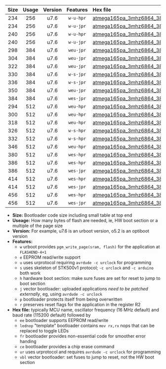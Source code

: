 |Size|Usage|Version|Features|Hex file|
|:-:|:-:|:-:|:-:|:--|
|234|256|u7.6|`w-u-hpr`|[atmega165pa_3mhz6864_38400bps_ur.hex](https://raw.githubusercontent.com/stefanrueger/urboot/main//atmega165pa_3mhz6864_38400bps_ur.hex)|
|234|256|u7.6|`w-u-jpr`|[atmega165pa_3mhz6864_38400bps_ur_vbl.hex](https://raw.githubusercontent.com/stefanrueger/urboot/main//atmega165pa_3mhz6864_38400bps_ur_vbl.hex)|
|240|256|u7.6|`w-u-hpr`|[atmega165pa_3mhz6864_38400bps_lednop_ur.hex](https://raw.githubusercontent.com/stefanrueger/urboot/main//atmega165pa_3mhz6864_38400bps_lednop_ur.hex)|
|240|256|u7.6|`w-u-jpr`|[atmega165pa_3mhz6864_38400bps_lednop_ur_vbl.hex](https://raw.githubusercontent.com/stefanrueger/urboot/main//atmega165pa_3mhz6864_38400bps_lednop_ur_vbl.hex)|
|298|384|u7.6|`weu-jpr`|[atmega165pa_3mhz6864_38400bps_ee_ur_vbl.hex](https://raw.githubusercontent.com/stefanrueger/urboot/main//atmega165pa_3mhz6864_38400bps_ee_ur_vbl.hex)|
|304|384|u7.6|`weu-jpr`|[atmega165pa_3mhz6864_38400bps_ee_lednop_ur_vbl.hex](https://raw.githubusercontent.com/stefanrueger/urboot/main//atmega165pa_3mhz6864_38400bps_ee_lednop_ur_vbl.hex)|
|322|384|u7.6|`weu-jpr`|[atmega165pa_3mhz6864_38400bps_ee_lednop_fr_ur_vbl.hex](https://raw.githubusercontent.com/stefanrueger/urboot/main//atmega165pa_3mhz6864_38400bps_ee_lednop_fr_ur_vbl.hex)|
|330|384|u7.6|`w-s-jpr`|[atmega165pa_3mhz6864_38400bps_vbl.hex](https://raw.githubusercontent.com/stefanrueger/urboot/main//atmega165pa_3mhz6864_38400bps_vbl.hex)|
|336|384|u7.6|`w-s-jpr`|[atmega165pa_3mhz6864_38400bps_lednop_vbl.hex](https://raw.githubusercontent.com/stefanrueger/urboot/main//atmega165pa_3mhz6864_38400bps_lednop_vbl.hex)|
|350|384|u7.6|`weu-jpr`|[atmega165pa_3mhz6864_38400bps_ee_lednop_fr_ce_ur_vbl.hex](https://raw.githubusercontent.com/stefanrueger/urboot/main//atmega165pa_3mhz6864_38400bps_ee_lednop_fr_ce_ur_vbl.hex)|
|384|384|u7.6|`wes-jpr`|[atmega165pa_3mhz6864_38400bps_ee_vbl.hex](https://raw.githubusercontent.com/stefanrueger/urboot/main//atmega165pa_3mhz6864_38400bps_ee_vbl.hex)|
|294|512|u7.6|`weu-hpr`|[atmega165pa_3mhz6864_38400bps_ee_ur.hex](https://raw.githubusercontent.com/stefanrueger/urboot/main//atmega165pa_3mhz6864_38400bps_ee_ur.hex)|
|300|512|u7.6|`weu-hpr`|[atmega165pa_3mhz6864_38400bps_ee_lednop_ur.hex](https://raw.githubusercontent.com/stefanrueger/urboot/main//atmega165pa_3mhz6864_38400bps_ee_lednop_ur.hex)|
|318|512|u7.6|`weu-hpr`|[atmega165pa_3mhz6864_38400bps_ee_lednop_fr_ur.hex](https://raw.githubusercontent.com/stefanrueger/urboot/main//atmega165pa_3mhz6864_38400bps_ee_lednop_fr_ur.hex)|
|326|512|u7.6|`w-s-hpr`|[atmega165pa_3mhz6864_38400bps.hex](https://raw.githubusercontent.com/stefanrueger/urboot/main//atmega165pa_3mhz6864_38400bps.hex)|
|332|512|u7.6|`w-s-hpr`|[atmega165pa_3mhz6864_38400bps_lednop.hex](https://raw.githubusercontent.com/stefanrueger/urboot/main//atmega165pa_3mhz6864_38400bps_lednop.hex)|
|346|512|u7.6|`weu-hpr`|[atmega165pa_3mhz6864_38400bps_ee_lednop_fr_ce_ur.hex](https://raw.githubusercontent.com/stefanrueger/urboot/main//atmega165pa_3mhz6864_38400bps_ee_lednop_fr_ce_ur.hex)|
|380|512|u7.6|`wes-hpr`|[atmega165pa_3mhz6864_38400bps_ee.hex](https://raw.githubusercontent.com/stefanrueger/urboot/main//atmega165pa_3mhz6864_38400bps_ee.hex)|
|386|512|u7.6|`wes-hpr`|[atmega165pa_3mhz6864_38400bps_ee_lednop.hex](https://raw.githubusercontent.com/stefanrueger/urboot/main//atmega165pa_3mhz6864_38400bps_ee_lednop.hex)|
|386|512|u7.6|`wes-jpr`|[atmega165pa_3mhz6864_38400bps_ee_lednop_vbl.hex](https://raw.githubusercontent.com/stefanrueger/urboot/main//atmega165pa_3mhz6864_38400bps_ee_lednop_vbl.hex)|
|414|512|u7.6|`wes-hpr`|[atmega165pa_3mhz6864_38400bps_ee_lednop_fr.hex](https://raw.githubusercontent.com/stefanrueger/urboot/main//atmega165pa_3mhz6864_38400bps_ee_lednop_fr.hex)|
|414|512|u7.6|`wes-jpr`|[atmega165pa_3mhz6864_38400bps_ee_lednop_fr_vbl.hex](https://raw.githubusercontent.com/stefanrueger/urboot/main//atmega165pa_3mhz6864_38400bps_ee_lednop_fr_vbl.hex)|
|456|512|u7.6|`wes-hpr`|[atmega165pa_3mhz6864_38400bps_ee_lednop_fr_ce.hex](https://raw.githubusercontent.com/stefanrueger/urboot/main//atmega165pa_3mhz6864_38400bps_ee_lednop_fr_ce.hex)|
|456|512|u7.6|`wes-jpr`|[atmega165pa_3mhz6864_38400bps_ee_lednop_fr_ce_vbl.hex](https://raw.githubusercontent.com/stefanrueger/urboot/main//atmega165pa_3mhz6864_38400bps_ee_lednop_fr_ce_vbl.hex)|

- **Size:** Bootloader code size including small table at top end
- **Useage:** How many bytes of flash are needed, ie, HW boot section or a multiple of the page size
- **Version:** For example, u7.6 is an urboot version, o5.2 is an optiboot version
- **Features:**
  + `w` urboot provides `pgm_write_page(sram, flash)` for the application at `FLASHEND-4+1`
  + `e` EEPROM read/write support
  + `u` uses urprotocol requiring `avrdude -c urclock` for programming
  + `s` uses skeleton of STK500v1 protocol; `-c urclock` and `-c arduino` both work
  + `h` hardware boot section: make sure fuses are set for reset to jump to boot section
  + `j` vector bootloader: uploaded applications *need to be patched externally*, eg, using `avrdude -c urclock`
  + `p` bootloader protects itself from being overwritten
  + `r` preserves reset flags for the application in the register R2
- **Hex file:** typically MCU name, oscillator frequency (16 MHz default) and baud rate (115200 default) followed by
  + `ee` bootloader supports EEPROM read/write
  + `lednop` "template" bootloader contains `mov rx,rx` nops that can be replaced to toggle LEDs
  + `fr` bootloader provides non-essential code for smoother error handing
  + `ce` bootloader provides a chip erase command
  + `ur` uses urprotocol and requires `avrdude -c urclock` for programming
  + `vbl` vector bootloader: set fuses to jump to reset, not the HW boot section
